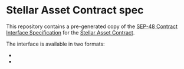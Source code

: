 # Stellar Asset Contract spec

This repository contains a pre-generated copy of the [SEP-48 Contract Interface Specification] for the [Stellar Asset Contract].

The interface is available in two formats:
- [XDR]: [stellar-asset-spec.xdr](stellar-asset-spec.xdr)
- [XDR-JSON]: [stellar-asset-spec.json](stellar-asset-spec.json)

[XDR]: https://developers.stellar.org/docs/learn/encyclopedia/data-format/xdr
[XDR-JSON]: https://developers.stellar.org/docs/learn/encyclopedia/data-format/xdr-json
[SEP-48 Contract Interface Specification]: https://github.com/stellar/stellar-protocol/blob/master/ecosystem/sep-0048.md
[Stellar Asset Contract]: https://developers.stellar.org/docs/tokens/stellar-asset-contract#:~:text=The%20Stellar%20Asset%20Contract%20allows,to%20use%20Stellar%20assets%20directly.
